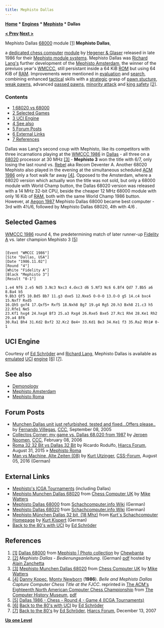 ```yaml
---
title: Mephisto Dallas
---
```

**[Home](Home "Home") \* [Engines](Engines "Engines") \* [Mephisto](Mephisto "Mephisto") \* Dallas**


**[< Prev](Mephisto_Amsterdam "Mephisto Amsterdam") [Next >](Mephisto_Roma "Mephisto Roma")**



 [](https://www.flickr.com/photos/10261668@N05/3464514329/in/album-72157600922171154/) Mephisto Dallas [68000](68000 "68000") module <a id="cite-note-1" href="#cite-ref-1">[1]</a> 
**Mephisto Dallas**,  

a [dedicated chess computer](Dedicated_Chess_Computers "Dedicated Chess Computers") [module](Module "Module") by [Hegener & Glaser](Hegener_%26_Glaser "Hegener & Glaser") released in late 1986 for their [Mephisto module systems](Mephisto_Module_Systems "Mephisto Module Systems"). Mephisto Dallas was [Richard Lang's](Richard_Lang "Richard Lang") further development of the [Mephisto Amsterdam](Mephisto_Amsterdam "Mephisto Amsterdam"), the winner of the previuos year's [WMCCC](WMCCC_1985 "WMCCC 1985"), still persistant inside a 64 KiB [ROM](Memory#ROM "Memory") but using 64 KiB of [RAM](Memory#RAM "Memory"). Improvements were mentioned in [evaluation](Evaluation "Evaluation") and [search](Search "Search"), combining enhanced [tactical](Tactics "Tactics") skills with a [strategic](Strategy "Strategy") grasp of [pawn stucture](Pawn_Structure "Pawn Structure"), [weak pawns](Weak_Pawns "Weak Pawns"), advanced [passed pawns](Passed_Pawn "Passed Pawn"), [minority attack](Minority_Attack "Minority Attack") and [king safety](King_Safety "King Safety") <a id="cite-note-2" href="#cite-ref-2">[2]</a>. 



### Contents


* [1 68020 vs 68000](#68020-vs-68000)
* [2 Selected Games](#selected-games)
* [3 UCI Engine](#uci-engine)
* [4 See also](#see-also)
* [5 Forum Posts](#forum-posts)
* [6 External Links](#external-links)
* [7 References](#references)






Dallas was Lang's second coup with Mephisto, like its competitors with three incarnations playing at the [WMCCC 1986](WMCCC_1986 "WMCCC 1986") in [Dallas](https://en.wikipedia.org/wiki/Dallas%2C_Texas) - all three on a [68020](68020 "68020") processor at 30 MHz <a id="cite-note-3" href="#cite-ref-3">[3]</a> - **Mephisto 3** won the title with 6/7, only losing the last round vs. [Rebel](Rebel "Rebel") aka Recom Deventer A. Another 68020 Mephisto also played in the evening at the simultaneous scheduled [ACM 1986](ACM_1986 "ACM 1986") only a foot walk far away <a id="cite-note-4" href="#cite-ref-4">[4]</a>. Opposed to the Amsterdam, where a 68020 version which actually won the title was not sold, but only a 68000 module with World Champ button, the Dallas 68020 version was released with a 14 MHz 32-bit CPU, beside the cheaper 12 MHz 68000 module with only 16 Kib of [RAM](Memory#RAM "Memory"), both with the same World Champ 1986 button. However, at [Aegon 1987](Aegon_1987 "Aegon 1987") Mephisto Dallas 68000 became best computer - 3rd with 4½/6, followed by Mephisto Dallas 68020, 4th with 4/6 .



## Selected Games


[WMCCC 1986](WMCCC_1986 "WMCCC 1986") round 4, the predetermining match of later runner-up [Fidelity A](Fidelity "Fidelity") vs. later champion Mephisto 3 <a id="cite-note-5" href="#cite-ref-5">[5]</a>




```

[Event "WMCCC 1986"]
[Site "Dallas, USA"]
[Date "1986.11.02"]
[Round "4"]
[White "Fidelity A"]
[Black "Mephisto 3"]
[Result "0-1"]

1.e4 Nf6 2.e5 Nd5 3.Nc3 Nxc3 4.dxc3 d6 5.Nf3 Nc6 6.Bf4 Qd7 7.Bb5 a6 8.Ba4 b5 
9.Bb3 Qf5 10.Bd5 Bb7 11.g3 dxe5 12.Nxe5 O-O-O 13.O-O g5 14.c4 bxc4 15.Nxf7 Rxd5 
16.Qh5 gxf4 17.Qxf5+ Rxf5 18.Nxh8 Bg7 19.g4 Rg5 20.h3 Bxh8 21.c3 h5 22.Rfe1 Ne5 
23.Kf1 hxg4 24.hxg4 Bf3 25.a3 Rxg4 26.Rxe5 Bxe5 27.Rc1 Rh4 28.Ke1 Rh2 29.a4 Bf6 
30.Ra1 Bh4 31.Kd2 Bxf2 32.Kc2 Be4+ 33.Kd1 Be3 34.Ke1 f3 35.Ra2 Rh1# 0-1 

```

## UCI Engine


Courtesy of [Ed Schröder](Ed_Schroder "Ed Schroder") and [Richard Lang](Richard_Lang "Richard Lang"), Mephisto Dallas is available as [emulated](https://en.wikipedia.org/wiki/Emulator) [UCI](UCI "UCI") [engine](Category:UCI "Category:UCI") <a id="cite-note-6" href="#cite-ref-6">[6]</a> <a id="cite-note-7" href="#cite-ref-7">[7]</a>.



## See also


* [Demonology](Category:Demonology "Category:Demonology")
* [Mephisto Amsterdam](Mephisto_Amsterdam "Mephisto Amsterdam")
* [Mephisto Roma](Mephisto_Roma "Mephisto Roma")


## Forum Posts


* [Munchen Dallas unit just refurbished, tested and fixed...Offers please..](https://www.stmintz.com/ccc/index.php?id=448622) by [Fernando Villegas](Fernando_Villegas "Fernando Villegas"), [CCC](CCC "CCC"), September 08, 2005
* [Collectos Corner: my game vs. Dallas 68.020 from 1987](https://www.stmintz.com/ccc/index.php?id=485233) by [Jeroen Noomen](Jeroen_Noomen "Jeroen Noomen"), [CCC](CCC "CCC"), February 08, 2006
* [Roma 32 32 Bit vs Dallas 32 Bit](http://www.hiarcs.net/forums/viewtopic.php?t=7383) by Ricardo Rodulfo, [Hiarcs Forum](Computer_Chess_Forums "Computer Chess Forums"), August 31, 2015 » [Mephisto Roma](Mephisto_Roma "Mephisto Roma")
* [Man vs Machine, Alte Zeiten (08)](http://forum.computerschach.de/cgi-bin/mwf/topic_show.pl?tid=9064) by [Kurt Utzinger](Kurt_Utzinger "Kurt Utzinger"), [CSS-Forum](Computer_Chess_Forums "Computer Chess Forums"), August 05, 2016 (German)


## External Links


* [Mephisto's ICGA Tournaments](https://www.game-ai-forum.org/icga-tournaments/program.php?id=202) (including Dallas)
* [Mephisto Munchen Dallas 68020](http://www.chesscomputeruk.com/html/mephisto_munchen_dallas_68020.html) from [Chess Computer UK](http://www.chesscomputeruk.com/index.html) by [Mike Watters](Mike_Watters "Mike Watters")
* [Mephisto Dallas 68000](http://www.schach-computer.info/wiki/index.php/Mephisto_Dallas_68000) from [Schachcomputer.info Wiki](http://www.schach-computer.info/wiki/index.php/Hauptseite_En) (German)
* [Mephisto Dallas 68020](http://www.schach-computer.info/wiki/index.php/Mephisto_Dallas_68020) from [Schachcomputer.info Wiki](http://www.schach-computer.info/wiki/index.php/Hauptseite_En) (German)
* [Mephisto München Dallas 32 bit, (18 Mhz)](http://www.schachcomputer.at/dallas32.htm) from [Kurt´s Schachcomputer Homepage](http://www.schachcomputer.at/index.htm) by [Kurt Kispert](Kurt_Kispert "Kurt Kispert") (German)
* [Back to the 80's with UCI](http://www.top-5000.nl/mephisto.htm) by [Ed Schröder](Ed_Schroder "Ed Schroder")


## References


1. <a id="cite-ref-1" href="#cite-note-1">[1]</a>  [Dallas 68000](https://www.flickr.com/photos/10261668@N05/3464514329/in/album-72157600922171154/) from [Mephisto | Photo collection](http://www.flickr.com/photos/10261668@N05/sets/72157600922171154/) by [Chewbanta](Steve_Blincoe "Steve Blincoe")
2. <a id="cite-ref-2" href="#cite-note-2">[2]</a> *Mephisto Dallas - Bedienungsanleitung*. (German) [pdf](http://alain.zanchetta.free.fr/docs/mephisto/Mephisto_Dallas_DE.pdf) hosted by [Alain Zanchetta](index.php?title=Alain_Zanchetta&action=edit&redlink=1 "Alain Zanchetta (page does not exist)")
3. <a id="cite-ref-3" href="#cite-note-3">[3]</a> [Mephisto Munchen Dallas 68020](http://www.chesscomputeruk.com/html/mephisto_munchen_dallas_68020.html) from [Chess Computer UK](http://www.chesscomputeruk.com/index.html) by [Mike Watters](Mike_Watters "Mike Watters")
4. <a id="cite-ref-4" href="#cite-note-4">[4]</a> [Danny Kopec](Danny_Kopec "Danny Kopec"), [Monty Newborn](Monroe_Newborn "Monroe Newborn") (**1986**). *Belle and Mephisto Dallas Capture Computer Chess Title at the FJCC*. reprinted in [The ACM's Eighteenth North American Computer Chess Championship](http://www.computerhistory.org/chess/full_record.php?iid=doc-431614f6cabbd) from [The Computer History Museum](The_Computer_History_Museum "The Computer History Museum"), [pdf](http://archive.computerhistory.org/projects/chess/related_materials/text/3-1%20and%203-2%20and%203-3%20and%204-3.1987_18th_NACCC/1987%20NACCC.062303063.sm.pdf)
5. <a id="cite-ref-5" href="#cite-note-5">[5]</a> [Dallas 1986 - Chess - Round 4 - Game 4 (ICGA Tournaments)](https://www.game-ai-forum.org/icga-tournaments/round.php?tournament=15&round=4&id=4)
6. <a id="cite-ref-6" href="#cite-note-6">[6]</a> [Back to the 80's with UCI](http://www.top-5000.nl/mephisto.htm) by [Ed Schröder](Ed_Schroder "Ed Schroder")
7. <a id="cite-ref-7" href="#cite-note-7">[7]</a> [Back to the 80's](http://www.hiarcs.net/forums/viewtopic.php?t=696) by [Ed Schröder](Ed_Schroder "Ed Schroder"), [Hiarcs Forum](Computer_Chess_Forums "Computer Chess Forums"), December 13, 2007

**[Up one Level](Mephisto "Mephisto")**







 
